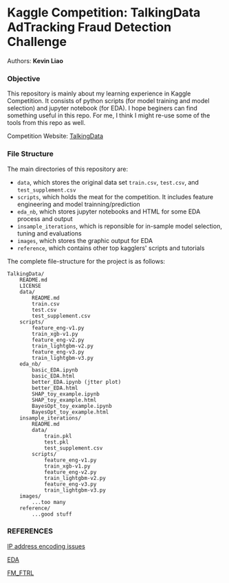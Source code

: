 # Kaggle Competition: TalkingData AdTracking Fraud Detection Challenge

Authors: **Kevin Liao**

### Objective 
This repository is mainly about my learning experience in Kaggle Competition. It consists of python scripts (for model training and model selection) and jupyter notebook (for EDA). I hope beginers can find something useful in this repo. For me, I think I might re-use some of the tools from this repo as well.

Competition Website: [TalkingData](https://www.kaggle.com/c/talkingdata-adtracking-fraud-detection)

### File Structure

The main directories of this repository are:
* `data`, which stores the original data set `train.csv`, `test.csv`, and `test_supplement.csv`
* `scripts`, which holds the meat for the competition. It includes feature engineering and model trainning/prediction
* `eda_nb`, which stores jupyter notebooks and HTML for some EDA process and output
* `insample_iterations`, which is reponsible for in-sample model selection, tuning and evaluations
* `images`, which stores the graphic output for EDA
* `reference`, which contains other top kagglers' scripts and tutorials

The complete file-structure for the project is as follows:

```
TalkingData/
    README.md
    LICENSE
    data/
        README.md
        train.csv
        test.csv
        test_supplement.csv
    scripts/
        feature_eng-v1.py
        train_xgb-v1.py
        feature_eng-v2.py
        train_lightgbm-v2.py
        feature_eng-v3.py
        train_lightgbm-v3.py
    eda_nb/
        basic_EDA.ipynb
        basic_EDA.html
        better_EDA.ipynb (jtter plot)
        better_EDA.html
        SHAP_toy_example.ipynb
        SHAP_toy_example.html
        BayesOpt_toy_example.ipynb
        BayesOpt_toy_example.html
    insample_iterations/
        README.md
        data/
            train.pkl
            test.pkl
            test_supplement.csv
        scripts/
            feature_eng-v1.py
            train_xgb-v1.py
            feature_eng-v2.py
            train_lightgbm-v2.py
            feature_eng-v3.py
            train_lightgbm-v3.py
    images/
        ...too many
    reference/
        ...good stuff
```

### REFERENCES

[IP address encoding issues](https://www.kaggle.com/c/talkingdata-adtracking-fraud-detection/discussion/52374)

[EDA](https://www.kaggle.com/pranav84/talkingdata-eda-to-model-evaluation-lb-0-9683)

[FM_FTRL](https://www.kaggle.com/anttip/talkingdata-wordbatch-fm-ftrl-lb-0-9752/code)

